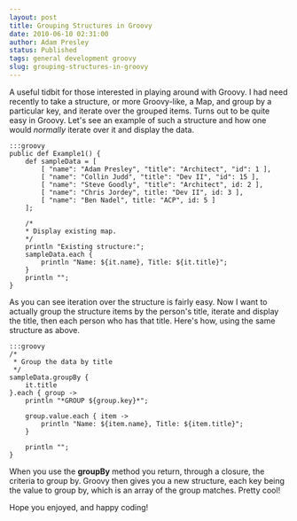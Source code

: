 ```yaml
---
layout: post
title: Grouping Structures in Groovy
date: 2010-06-10 02:31:00
author: Adam Presley
status: Published
tags: general development groovy
slug: grouping-structures-in-groovy
---
```


A useful tidbit for those interested in playing around with Groovy. I
had need recently to take a structure, or more Groovy-like, a Map, and
group by a particular key, and iterate over the grouped items. Turns out
to be quite easy in Groovy. Let's see an example of such a structure and
how one would *normally* iterate over it and display the data.   

    :::groovy
    public def Example1() {
        def sampleData = [
            [ "name": "Adam Presley", "title": "Architect", "id": 1 ],
            [ "name": "Collin Judd", "title": "Dev II", "id": 15 ],
            [ "name": "Steve Goodly", "title": "Architect", id: 2 ],
            [ "name": "Chris Jordey", title: "Dev II", id: 3 ],
            [ "name": "Ben Nadel", title: "ACP", id: 5 ]
        ];

        /*
        * Display existing map.
        */
        println "Existing structure:";
        sampleData.each {
            println "Name: ${it.name}, Title: ${it.title}";
        }
        println "";
    }

As you can see iteration over the structure is fairly easy. Now I want
to actually group the structure items by the person's title, iterate and
display the title, then each person who has that title. Here's how,
using the same structure as above.   

    :::groovy
    /*
     * Group the data by title
     */
    sampleData.groupBy {
        it.title
    }.each { group -> 
        println "*GROUP ${group.key}*";

        group.value.each { item ->
            println "Name: ${item.name}, Title: ${item.title}";
        }

        println "";
    }

When you use the **groupBy** method you return, through a closure, the
criteria to group by. Groovy then gives you a new structure, each key
being the value to group by, which is an array of the group matches.
Pretty cool!   
  
Hope you enjoyed, and happy coding!
